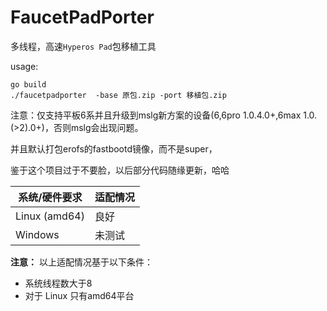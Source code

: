 # FaucetPadPorter

多线程，高速`Hyperos Pad`包移植工具

usage:

```shell
go build
./faucetpadporter  -base 原包.zip -port 移植包.zip
```
注意：仅支持平板6系并且升级到mslg新方案的设备(6,6pro 1.0.4.0+,6max 1.0.(>2).0+)，否则mslg会出现问题。

并且默认打包erofs的fastbootd镜像，而不是super，

鉴于这个项目过于不要脸，以后部分代码随缘更新，哈哈


| 系统/硬件要求 | 适配情况 |
|--------------|---------|
| Linux (amd64) | 良好    |
| Windows      | 未测试   |

**注意：** 以上适配情况基于以下条件：
- 系统线程数大于8
- 对于 Linux 只有amd64平台
